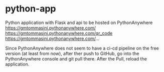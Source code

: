 # python-app
Python application with Flask and api to be hosted on PythonAnywhere
https://gmtommasini.pythonanywhere.com/
https://gmtommasini.pythonanywhere.com/qr_code
https://gmtommasini.pythonanywhere.com/...

Since PythonAnywhere does not seem to have a ci-cd pipeline on the free version (at least from now),
after ther push to GitHub, go into the PythonAnywhere console and git pull there.
After the Pull, reload the application.